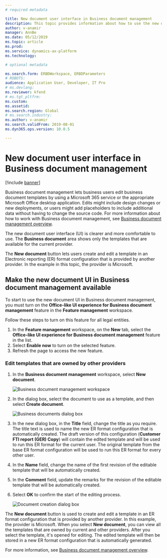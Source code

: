 ```yaml
---
# required metadata

title: New document user interface in Business document management
description: This topic provides information about how to use the new document user interface in the Business document management feature of Electronic reporting.
author: v-anamir
manager: AnnBe
ms.date: 05/12/2019
ms.topic: article
ms.prod: 
ms.service: dynamics-ax-platform
ms.technology: 

# optional metadata

ms.search.form: ERBDWorkspace, ERBDParameters
# ROBOTS: 
audience: Application User, Developer, IT Pro
# ms.devlang: 
ms.reviewer: kfend
# ms.tgt_pltfrm: 
ms.custom: 
ms.assetid: 
ms.search.region: Global
# ms.search.industry: 
ms.author: v-anamir
ms.search.validFrom: 2019-08-01
ms.dyn365.ops.version: 10.0.5

---
```


# New document user interface in Business document management

[!include [banner](../includes/banner.md)]

Business document management lets business users edit business document templates by using a Microsoft 365 service or the appropriate Microsoft Office desktop application. Edits might include design changes or new deployments, or users might add placeholders to include additional data without having to change the source code. For more information about how to work with Business document management, see [Business document management overview](er-business-document-management.md).

The new document user interface (UI) is clearer and more comfortable to use. The **Business document** area shows only the templates that are available for the current provider.

The **New document** button lets users create and edit a template in an Electronic reporting (ER) format configuration that is provided by another provider. In the example in this topic, the provider is Microsoft.

## Make the new document UI in Business document management available

To start to use the new document UI in Business document management, you must turn on the **Office-like UI experience for Business document management** feature in the **Feature management** workspace.

Follow these steps to turn on this feature for all legal entities.

1. In the **Feature management** workspace, on the **New** tab, select the **Office-like UI experience for Business document management** feature in the list.
2. Select **Enable now** to turn on the selected feature.
3. Refresh the page to access the new feature.

### Edit templates that are owned by other providers

1. In the **Business document management** workspace, select **New document**.

    ![Business document management workspace](./media/BDM_overview_new_template1.png)

2. In the dialog box, select the document to use as a template, and then select **Create document**.

    ![Business documents dialog box](./media/BDM_overview_new_template2.png)

3. In the new dialog box, in the **Title** field, change the title as you require. The title text is used to name the new ER format configuration that is automatically created. The draft version of this configuration (**Customer FTI report (GER) Copy**) will contain the edited template and will be used to run this ER format for the current user. The original template from the base ER format configuration will be used to run this ER format for every other user.
4. In the **Name** field, change the name of the first revision of the editable template that will be automatically created.
5. In the **Comment** field, update the remarks for the revision of the editable template that will be automatically created.
6. Select **OK** to confirm the start of the editing process.

    ![Document creation dialog box](./media/BDM_overview_new_template3.png)

The **New document** button is used to create and edit a template in an ER format configuration that is provided by another provider. In this example, the provider is Microsoft. When you select **New document**, you can view all the templates that are owned by current and other providers. After you select the template, it's opened for editing. The edited template will then be stored in a new ER format configuration that is automatically generated.

For more information, see [Business document management overview](er-business-document-management.md).
